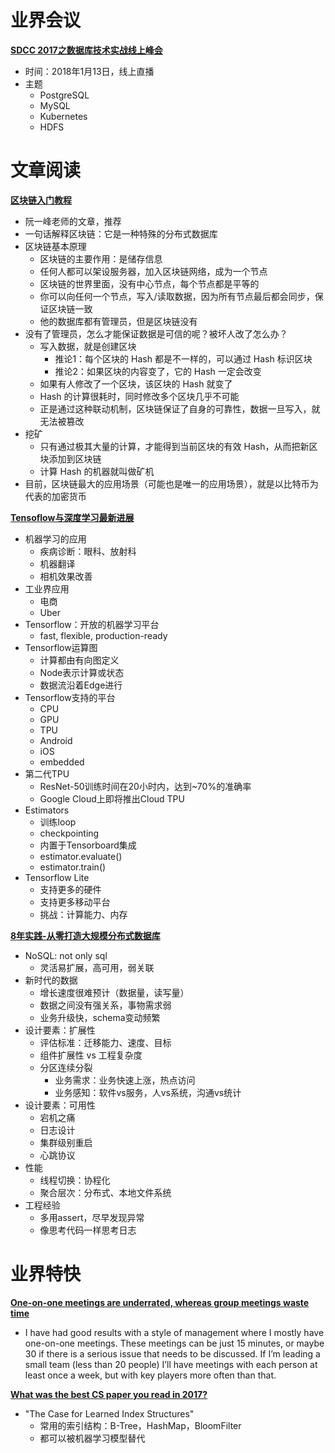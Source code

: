 # 业界会议


[**SDCC 2017之数据库技术实战线上峰会**](https://edu.csdn.net/huiyiCourse/series_detail/74)
* 时间：2018年1月13日，线上直播
* 主题
   * PostgreSQL
   * MySQL
   * Kubernetes
   * HDFS


# 文章阅读


[**区块链入门教程**](http://www.ruanyifeng.com/blog/2017/12/blockchain-tutorial.html)
* 阮一峰老师的文章，推荐
* 一句话解释区块链：它是一种特殊的分布式数据库
* 区块链基本原理
   * 区块链的主要作用：是储存信息
   * 任何人都可以架设服务器，加入区块链网络，成为一个节点
   * 区块链的世界里面，没有中心节点，每个节点都是平等的
   * 你可以向任何一个节点，写入/读取数据，因为所有节点最后都会同步，保证区块链一致
   * 他的数据库都有管理员，但是区块链没有
* 没有了管理员，怎么才能保证数据是可信的呢？被坏人改了怎么办？
   * 写入数据，就是创建区块
      * 推论1：每个区块的 Hash 都是不一样的，可以通过 Hash 标识区块
      * 推论2：如果区块的内容变了，它的 Hash 一定会改变
   * 如果有人修改了一个区块，该区块的 Hash 就变了
   * Hash 的计算很耗时，同时修改多个区块几乎不可能
   * 正是通过这种联动机制，区块链保证了自身的可靠性，数据一旦写入，就无法被篡改
* 挖矿
   * 只有通过极其大量的计算，才能得到当前区块的有效 Hash，从而把新区块添加到区块链
   * 计算 Hash 的机器就叫做矿机
* 目前，区块链最大的应用场景（可能也是唯一的应用场景），就是以比特币为代表的加密货币


[**Tensoflow与深度学习最新进展**](http://ppt.geekbang.org/qconsh2017)
* 机器学习的应用
   * 疾病诊断：眼科、放射科
   * 机器翻译
   * 相机效果改善
* 工业界应用
   * 电商
   * Uber
* Tensorflow：开放的机器学习平台
   * fast, flexible, production-ready
* Tensorflow运算图
   * 计算都由有向图定义
   * Node表示计算或状态
   * 数据流沿着Edge进行
* Tensorflow支持的平台
   * CPU
   * GPU
   * TPU
   * Android
   * iOS
   * embedded
* 第二代TPU
   * ResNet-50训练时间在20小时内，达到~70%的准确率
   * Google Cloud上即将推出Cloud TPU
* Estimators
   * 训练loop
   * checkpointing
   * 内置于Tensorboard集成
   * estimator.evaluate()
   * estimator.train()
* Tensorflow Lite
   * 支持更多的硬件
   * 支持更多移动平台
   * 挑战：计算能力、内存


[**8年实践-从零打造大规模分布式数据库**](http://ppt.geekbang.org/qconsh2017)
* NoSQL: not only sql
   * 灵活易扩展，高可用，弱关联
* 新时代的数据
   * 增长速度很难预计（数据量，读写量）
   * 数据之间没有强关系，事物需求弱
   * 业务升级快，schema变动频繁
* 设计要素：扩展性
   * 评估标准：迁移能力、速度、目标
   * 组件扩展性 vs 工程复杂度
   * 分区连续分裂
      * 业务需求：业务快速上涨，热点访问
      * 业务感知：软件vs服务，人vs系统，沟通vs统计
* 设计要素：可用性
   * 宕机之痛
   * 日志设计
   * 集群级别重启
   * 心跳协议
* 性能
   * 线程切换：协程化
   * 聚合层次：分布式、本地文件系统
* 工程经验
   * 多用assert，尽早发现异常
   * 像思考代码一样思考日志


# 业界特快


[**One-on-one meetings are underrated, whereas group meetings waste time**](http://www.smashcompany.com/business/one-on-one-meetings-are-underrated-whereas-group-meetings-waste-time)
* I have had good results with a style of management where I mostly have one-on-one meetings. These meetings can be just 15 minutes, or maybe 30 if there is a serious issue that needs to be discussed. If I’m leading a small team (less than 20 people) I’ll have meetings with each person at least once a week, but with key players more often than that.


[**What was the best CS paper you read in 2017?**](https://news.ycombinator.com/item?id=16035402)
* "The Case for Learned Index Structures"
   * 常用的索引结构：B-Tree，HashMap，BloomFilter
   * 都可以被机器学习模型替代
